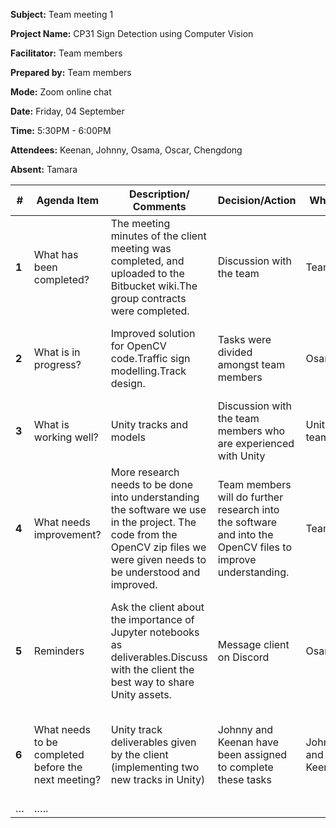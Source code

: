 **Subject:** Team meeting 1

**Project Name:** CP31 Sign Detection using Computer Vision

**Facilitator:** Team members

**Prepared by:** Team members

**Mode:** Zoom online chat

**Date:** Friday, 04 September

**Time:** 5:30PM - 6:00PM

**Attendees:** Keenan, Johnny, Osama, Oscar, Chengdong

**Absent:** Tamara

| **#** | **Agenda Item** | **Description/ Comments** | **Decision/Action** | **Who?** | **Items for escalation** |
| --- | --- | --- | --- | --- | --- |
| **1** | What has been completed? | The meeting minutes of the client meeting was completed, and uploaded to the Bitbucket wiki.The group contracts were completed.| Discussion with the team | Team | None |
| **2** | What is in progress? | Improved solution for OpenCV code.Traffic sign modelling.Track design. | Tasks were divided amongst team members | Osama | Client: how do we go about managing Unity assets? |
| **3** | What is working well? | Unity tracks and models | Discussion with the team members who are experienced with Unity | Unity team | None |
| **4** | What needs improvement? | More research needs to be done into understanding the software we use in the project. The code from the OpenCV zip files we were given needs to be understood and improved. | Team members will do further research into the software and into the OpenCV files to improve understanding. | Team | None |
| **5** | Reminders | Ask the client about the importance of Jupyter notebooks as deliverables.Discuss with the client the best way to share Unity assets. | Message client on Discord | Osama | Importance of Jupyter notebooks and preferred method of sharing Unity assets. |
| **6** | What needs to be completed before the next meeting? | Unity track deliverables given by the client (implementing two new tracks in Unity) | Johnny and Keenan have been assigned to complete these tasks | Johnny and Keenan | Keenan wants to discuss the dimensions of the tracks with client |
| … | ….. | | | | |